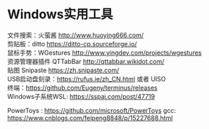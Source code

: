 # Windows实用工具

文件搜索：火萤酱  http://www.huoying666.com/  
剪贴板：ditto https://ditto-cp.sourceforge.io/  
鼠标手势：WGestures  http://www.yingdev.com/projects/wgestures  
资源管理器插件 QTTabBar http://qttabbar.wikidot.com/  
贴图 Snipaste https://zh.snipaste.com/  
USB启动盘刻录：https://rufus.ie/zh_CN.html  或者 UISO  
终端：https://github.com/Eugeny/terminus/releases  
Windows子系统WSL: https://sspai.com/post/47719

PowerToys : https://github.com/microsoft/PowerToys
gcc: https://www.cnblogs.com/feipeng8848/p/15227688.html
